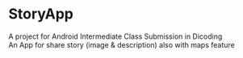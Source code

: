 # StoryApp
A project for Android Intermediate Class Submission in Dicoding <br>
An App for share story (image & description) also with maps feature
